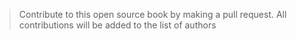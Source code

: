 > Contribute to this open source book by making a pull request.
> All contributions will be added to the list of authors
